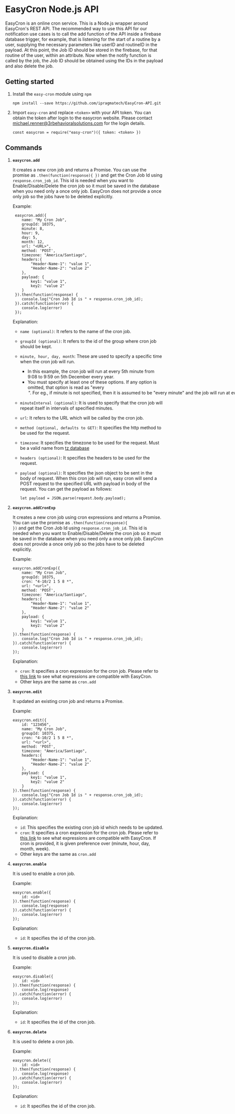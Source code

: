 
# EasyCron Node.js API

EasyCron is an online cron service. This is a Node.js wrapper around EasyCron's REST API. The recommended way to use this API for our notification use cases is to call the add function of the API inside a firebase database trigger, for example, that is listening for the start of a routine by a user, supplying the necessary parameters like userID and routineID in the payload. At this point, the Job ID should be stored in the firebase, for that routine of the user, within an attribute. Now when the notify function is called by the job, the Job ID should be obtained using the IDs in the payload and also delete the job.


## **Getting started**

1.  Install the `easy-cron` module using `npm`

    ```
    npm install --save https://github.com/ipragmatech/EasyCron-API.git
    ```
1.  Import `easy-cron` and replace `<token>` with your API token. You can obtain the token after login to the easycron website. Please contact [michael.renner@3rbehavioralsolutions.com](mailto:michael.renner@3rbehavioralsolutions.com) for the login details.

    ```
    const easycron = require("easy-cron")({ token: <token> })
    ```

## **Commands**
1.  <strong><code>easycron.add</code></strong>

	   It creates a new cron job and returns a Promise. You can use the promise as <code>.then(function(response){  })</code> and get the Cron Job Id using <code>response.cron_job_id</code>. This id is needed when you want to Enable/Disable/Delete the cron job so it must be saved in the database when you need only a once only job. EasyCron does not provide a once only job so the jobs have to be deleted explicitly.


	Example:


	```
	 easycron.add({
		name: "My Cron Job",
		groupId: 10375,
	 	minute: 8,
	 	hour: 9,
	 	day: 5,
	 	month: 12,
	 	url: "<URL>",
	 	method: 'POST',
	 	timezone: "America/Santiago",
	 	headers:{
	 		"Header-Name-1": "value 1",
	 		"Header-Name-2": "value 2"
	 	},
	 	payload: {
	 		key1: "value 1",
	 		key2: "value 2"
	 	}
	 }).then(function(response) {
	 	console.log("Cron Job Id is " + response.cron_job_id);
	 }).catch(function(error) {
	 	console.log(error)
	 });
	```


	Explanation:



	*   `name (optional)`: It refers to the name of the cron job.
	*   `groupId (optional)`: It refers to the id of the group where cron job should be kept.
	*   `minute, hour, day, month`: These are used to specify a specific time when the cron job will run.
		*   In this example, the cron job will run at every 5th minute from 9:08 to 9:59 on 5th December every year.
		*    You must specify at least one of these options. If any option is omitted, that option is read as "every <option>". For eg., if minute is not specified, then it is assumed to be "every minute" and the job will run at every minute from 9:08 to 9:59 on 5th December every year.
	*   `minuteInterval (optional)`: It is used to specify that the cron job will repeat itself in intervals of specified minutes.
	*   `url`: It refers to the URL which will be called by the cron job.
	*   `method (optional, defaults to GET)`: It specifies the http method to be used for the request.
	*   `timezone`: It specifies the timezone to be used for the request. Must be a valid name from [tz database](https://en.wikipedia.org/wiki/List_of_tz_database_time_zones) 
	*   `headers (optional)`: It specifies the headers to be used for the request.
	*   `payload (optional)`: It specifies the json object to be sent in the body of request. When this cron job will run, easy cron will send a POST request to the specified URL with payload in body of the request. You can get the payload as follows:

	    ```
	    let payload = JSON.parse(request.body.payload);
	    ```
2.  <strong><code>easycron.addCronExp</code></strong>

	   It creates a new cron job using cron expressions and returns a Promise. You can use the promise as <code>.then(function(response){  })</code> and get the Cron Job Id using <code>response.cron_job_id</code>. This id is needed when you want to Enable/Disable/Delete the cron job so it must be saved in the database when you need only a once only job. EasyCron does not provide a once only job so the jobs have to be deleted explicitly.


	Example:


	```
    easycron.addCronExp({
		name: "My Cron Job",
		groupId: 10375,
    	cron: "4-10/2 1 5 8 *",
    	url: "<url>",
    	method: 'POST',
    	timezone: "America/Santiago",
    	headers:{
    		"Header-Name-1": "value 1",
    		"Header-Name-2": "value 2"
    	},
    	payload: {
    		key1: "value 1",
    		key2: "value 2"
    	}
    }).then(function(response) {
    	console.log("Cron Job Id is " + response.cron_job_id);
    }).catch(function(error) {
    	console.log(error)
    });
	```
	Explanation: 
	*   `cron`: It specifies a cron expression for the cron job. Please refer to [this link](https://www.easycron.com/faq/What-cron-expression-does-easycron-support) to see what expressions are compatible with EasyCron.
	*   Other keys are the same as `cron.add`
3.  <strong><code>easycron.edit</code></strong>

	   It updated an existing cron job and returns a Promise. 


	Example:


	```
    easycron.edit({
    	id: "123456",
		name: "My Cron Job",
		groupId: 10375,
    	cron: "4-10/2 1 5 8 *",
    	url: "<url>",
    	method: 'POST',
    	timezone: "America/Santiago",
    	headers:{
    		"Header-Name-1": "value 1",
    		"Header-Name-2": "value 2"
    	},
    	payload: {
    		key1: "value 1",
    		key2: "value 2"
    	}
    }).then(function(response) {
    	console.log("Cron Job Id is " + response.cron_job_id);
    }).catch(function(error) {
    	console.log(error)
    });
	```
	Explanation: 
	* `id`: This specifies the existing cron job id which needs to be updated.
	* `cron`: It specifies a cron expression for the cron job. Please refer to [this link](https://www.easycron.com/faq/What-cron-expression-does-easycron-support) to see what expressions are compatible with EasyCron. If cron is provided, it is given preference over (minute, hour, day, month, week).
	*   Other keys are the same as `cron.add`

4.  <strong><code>easycron.enable</code></strong>

	   It is used to enable a cron job.


	Example:


	```
    easycron.enable({
    	id: <id>
    }).then(function(response) {
    	console.log(response)
    }).catch(function(error) {
    	console.log(error)
    });
	```
	Explanation: 
	*   `id`: It specifies the id of the cron job.
5.  <strong><code>easycron.disable</code></strong>

    It is used to disable a cron job.

    Example:
    ```
    easycron.disable({
    	id: <id>
    }).then(function(response) {
    	console.log(response)
    }).catch(function(error) {
    	console.log(error)
    });
    ```
    Explanation: 
	*   `id`: It specifies the id of the cron job.
6.  <strong><code>easycron.delete</code></strong>

	It is used to delete a cron job.

	Example:
	```
    easycron.delete({
    	id: <id>
    }).then(function(response) {
    	console.log(response)
    }).catch(function(error) {
    	console.log(error)
    });
	```
	Explanation:
	*   `id`: It specifies the id of the cron job.
